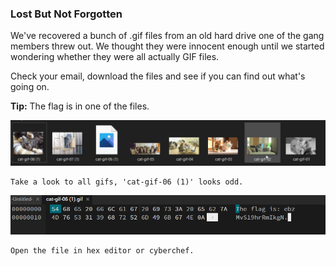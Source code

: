 ### Lost But Not Forgotten

We've recovered a bunch of .gif files from an old hard drive one of the gang members threw out. We thought they were innocent enough until we started wondering whether they were all actually GIF files.

Check your email, download the files and see if you can find out what's going on.

**Tip:** The flag is in one of the files.

![image](img/c10image.png)

```
Take a look to all gifs, 'cat-gif-06 (1)' looks odd.
```

![image](img/c10secimage.png)

```
Open the file in hex editor or cyberchef.
```